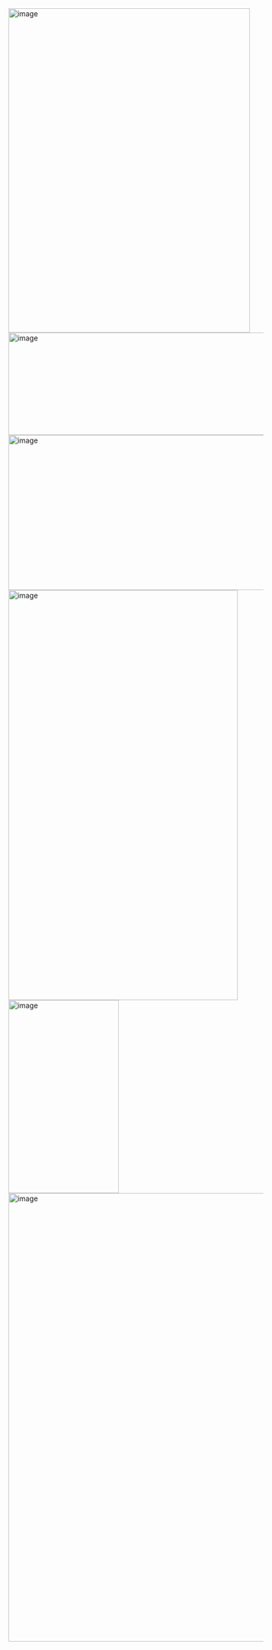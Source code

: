 <img width="477" height="640" alt="image" src="https://github.com/user-attachments/assets/158cd96a-4039-454e-a07c-b76176ab7d8a" />
<img width="1227" height="202" alt="image" src="https://github.com/user-attachments/assets/b1a33ecd-cc4a-4020-915e-fefc7659791a" />
<img width="1502" height="306" alt="image" src="https://github.com/user-attachments/assets/08c25b16-0550-498c-9a70-16d9098e1358" />
<img width="453" height="809" alt="image" src="https://github.com/user-attachments/assets/9e770c3a-e46f-43c6-88d8-5a9cebc04ccb" />
<img width="218" height="381" alt="image" src="https://github.com/user-attachments/assets/39b6156b-9419-45fb-8bbb-49f0f8fcfb00" />
<img width="644" height="885" alt="image" src="https://github.com/user-attachments/assets/baf81976-0b33-4583-8ac7-f04c1477fca1" />
